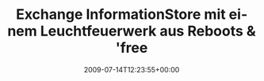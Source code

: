 ---
retweeted: false
source: <a href="http://twitter.com" rel="nofollow">Twitter Web Client</a>
entities:
  hashtags: []
  symbols: []
  user_mentions: []
  urls: []
display_text_range:
- '0'
- '140'
favorite_count: '0'
id_str: '2631274161'
truncated: false
retweet_count: '0'
id: '2631274161'
created_at: Tue Jul 14 12:23:55 +0000 2009
favorited: false
full_text: Exchange InformationStore mit einem Leuchtfeuerwerk aus Reboots & 'freemem.vbs'
  wieder gangbar gemacht. Zum Glück bin ich kein Windowsadmin.
lang: de
tags:
- pesos/twitter
date: '2009-07-14T12:23:55+00:00'
src: https://twitter.com/bascht/status/2631274161
original_url: https://twitter.com/bascht/status/2631274161
type: twitter_tweet
text: Exchange InformationStore mit einem Leuchtfeuerwerk aus Reboots & 'freemem.vbs'
  wieder gangbar gemacht. Zum Glück bin ich kein Windowsadmin.
title: Exchange InformationStore mit einem Leuchtfeuerwerk aus Reboots & 'free

---